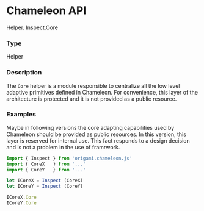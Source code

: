 # Chameleon API

<p class="lead">Helper. Inspect.Core</p>

### Type

  Helper

### Description

The `Core` helper is a module responsible to centralize all the low level adaptive primitives defined in Chameleon. For convenience, this layer of the architecture is protected and it is not provided as a public resource. 


### Examples

Maybe in following versions the core adapting capabilities used by Chameleon should be provided as public resources. In this version, this layer is reserved for internal use. This fact responds to a design decision and is not a problem in the use of framrwork.  

```Javascript
import { Inspect } from 'origami.chameleon.js'
import { CoreX   } from '...'
import { CoreY   } from '...'

let ICoreX = Inspect (CoreX)
let ICoreY = Inspect (CoreY)

ICoreX.Core
ICoreY.Core
```
